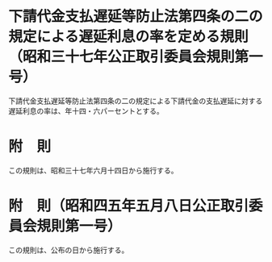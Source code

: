 # 下請代金支払遅延等防止法第四条の二の規定による遅延利息の率を定める規則（昭和三十七年公正取引委員会規則第一号）
下請代金支払遅延等防止法第四条の二の規定による下請代金の支払遅延に対する遅延利息の率は、年十四・六パーセントとする。
# 附　則
この規則は、昭和三十七年六月十四日から施行する。
# 附　則（昭和四五年五月八日公正取引委員会規則第一号）
この規則は、公布の日から施行する。

